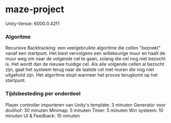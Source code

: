 # maze-project
Unity-Versie: 6000.0.42f1
### Algoritme
Recursive Backtracking: een veelgebruikte algoritme die cellen "bezoekt" vanaf een startpunt. Het kiest vervolgens een willekeurige muur en haalt de muur weg om naar de volgende cel te gaan, zolang die cel nog niet bezocht is. Het wordt dan de nieuwe huidige cel.
Als alle volgende cellen al bezocht zijn, gaat het systeem terug naar de laatste cel met muren die nog niet uitgehold zijn.
Het algoritme stopt wanneer het proces terugkomt op het startpunt.

### Tijdsbesteding per onderdeel
Player controller importeren van Unity's template: 3 minuten
Generator voor doolhof: 30 minuten
Minimap: 5 minuten
Timer: 5 minuten
Win systeem: 10 minuten
UI & Feedback: 10 minuten